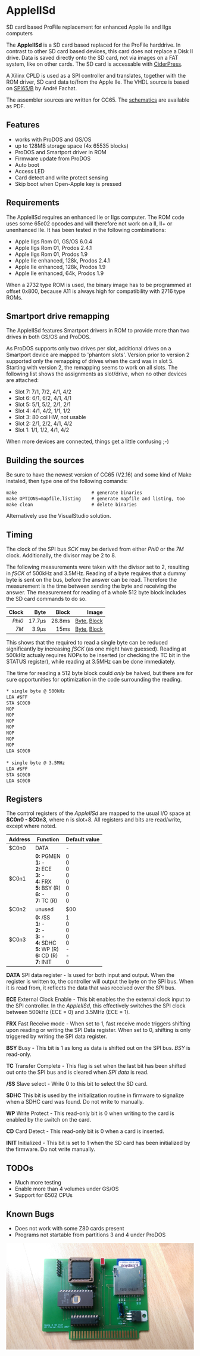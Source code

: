 # AppleIISd
SD card based ProFile replacement for enhanced Apple IIe and IIgs computers

The **AppleIISd** is a SD card based replaced for the ProFile harddrive. In contrast to other SD card based devices, this card does not replace a Disk II drive. Data is saved directly onto the SD card, not via images on a FAT system, like on other cards. The SD card is accessable with [CiderPress](http://a2ciderpress.com/).

A Xilinx CPLD is used as a SPI controller and translates, together with the ROM driver, SD card data to/from the Apple IIe. The VHDL source is based on [SPI65/B](http://www.6502.org/users/andre/spi65b) by André Fachat.

The assembler sources are written for CC65. The [schematics](AppleIISd.pdf) are available as PDF.

## Features
* works with ProDOS and GS/OS
* up to 128MB storage space (4x 65535 blocks)
* ProDOS and Smartport driver in ROM
* Firmware update from ProDOS
* Auto boot
* Access LED
* Card detect and write protect sensing
* Skip boot when Open-Apple key is pressed

## Requirements
The AppleIISd requires an enhanced IIe or IIgs computer. The ROM code uses some 65c02 opcodes and will therefore not work on a II, II+ or unenhanced IIe. It has been tested in the following combinations:
* Apple IIgs Rom 01, GS/OS 6.0.4
* Apple IIgs Rom 01, Prodos 2.4.1
* Apple IIgs Rom 01, Prodos 1.9
* Apple IIe enhanced, 128k, Prodos 2.4.1
* Apple IIe enhanced, 128k, Prodos 1.9
* Apple IIe enhanced, 64k, Prodos 1.9

When a 2732 type ROM is used, the binary image has to be programmed at offset 0x800, because A11 is always high for compatibility with 2716 type ROMs.

## Smartport drive remapping
The AppleIISd features Smartport drivers in ROM to provide more than two drives in both GS/OS and ProDOS.

As ProDOS supports only two drives per slot, additional drives on a Smartport device are mapped to 'phantom slots'. Version prior to version 2 supported only the remapping of drives when the card was in slot 5. Starting with version 2, the remapping seems to work on all slots. The following list shows the assignments as slot/drive, when no other devices are attached:

* Slot 7: 7/1, 7/2, 4/1, 4/2
* Slot 6: 6/1, 6/2, 4/1, 4/1
* Slot 5: 5/1, 5/2, 2/1, 2/1
* Slot 4: 4/1, 4/2, 1/1, 1/2
* Slot 3: 80 col HW, not usable
* Slot 2: 2/1, 2/2, 4/1, 4/2
* Slot 1: 1/1, 1/2, 4/1, 4/2

When more devices are connected, things get a little confusing ;-)

## Building the sources
Be sure to have the newest version of CC65 (V2.16) and some kind of Make instaled, then type one of the following comands:
```
make                            # generate binaries
make OPTIONS=mapfile,listing    # generate mapfile and listing, too
make clean                      # delete binaries
```
Alternatively use the VisualStudio solution.

## Timing
The clock of the SPI bus *SCK* may be derived from either *Phi0* or the *7M* clock. Additionally, the divisor may be 2 to 8.

The following measurements were taken with the divisor set to 2, resulting in *fSCK* of 500kHz and 3.5MHz. Reading of a byte requires that a dummy byte is sent on the bus, before the answer can be read. Therefore the measurement is the time between sending the byte and receiving the answer. The measurement for reading of a whole 512 byte block includes the SD card commands to do so.

| Clock  | Byte   | Block  | Image                                             |
| -----: | -----: | -----: | ------------------------------------------------: |
| *Phi0* | 17.7µs | 28.8ms | [Byte](Images/Bus1.gif), [Block](Images/Spi1.png) |
| *7M*   | 3.9µs  | 15ms   | [Byte](Images/Bus2.gif), [Block](Images/Spi2.png) |

This shows that the required to read a single byte can be reduced significantly by increasing *fSCK* (as one might have guessed). Reading at 500kHz actualy requires NOPs to be inserted (or checking the TC bit in the STATUS register), while reading at 3.5MHz can be done immediately.

The time for reading a 512 byte block could *only* be halved, but there are for sure opportunities for optimization in the code surrounding the reading.

```
* single byte @ 500kHz
LDA #$FF
STA $C0C0
NOP
NOP
NOP
NOP
NOP
NOP
NOP
LDA $C0C0

* single byte @ 3.5MHz
LDA #$FF
STA $C0C0
LDA $C0C0
```


## Registers
The control registers of the *AppleIISd* are mapped to the usual I/O space at **$C0n0 - $C0n3**, where n is slot+8. All registers and bits are read/write, except where noted.

| Address | Function        | Default value |
| ------- | --------------- | ------------- |
| $C0n0   | DATA            | - |
| $C0n1   | **0:** PGMEN<br>**1:** -<br>**2:** ECE<br>**3:** -<br>**4:** FRX<br>**5:** BSY (R)<br>**6:** -<br>**7:** TC (R) | 0<br>0<br>0<br>0<br>0<br>0<br>0<br>0<br> |
| $C0n2   | unused          | $00 |
| $C0n3   | **0:** /SS<br>**1:** -<br>**2:** -<br>**3:** -<br>**4:** SDHC<br>**5:** WP (R)<br>**6:** CD (R)<br>**7:** INIT | 1<br>0<br>0<br>0<br>0<br>-<br>-<br>0 |

**DATA** SPI data register - Is used for both input and output. When the register is written to, the controller will output the byte on the SPI bus. When it is read from, it reflects the data that was received over the SPI bus.

**ECE** External Clock Enable - This bit enables the the external clock input to the SPI controller. In the *AppleIISd*, this effectively switches the SPI clock between 500kHz (ECE = 0) and 3.5MHz (ECE = 1).

**FRX** Fast Receive mode - When set to 1, fast receive mode triggers shifting upon reading or writing the SPI Data register. When set to 0, shifting is only triggered by writing the SPI data register.

**BSY** Busy - This bit is 1 as long as data is shifted out on the SPI bus. *BSY* is read-only.

**TC** Transfer Complete - This flag is set when the last bit has been shifted out onto the SPI bus and is cleared when *SPI data* is read.

**/SS** Slave select - Write 0 to this bit to select the SD card.

**SDHC** This bit is used by the initialization routine in firmware to signalize when a SDHC card was found. Do not write to manually.

**WP** Write Protect - This read-only bit is 0 when writing to the card is enabled by the switch on the card.

**CD** Card Detect - This read-only bit is 0 when a card is inserted.

**INIT** Initialized - This bit is set to 1 when the SD card has been initialized by the firmware. Do not write manually.

## TODOs
* Much more testing
* Enable more than 4 volumes under GS/OS
* Support for 6502 CPUs

## Known Bugs
* Does not work with some Z80 cards present
* Programs not startable from partitions 3 and 4 under ProDOS


![Front_Img](Images/Card%20Front.jpg)
